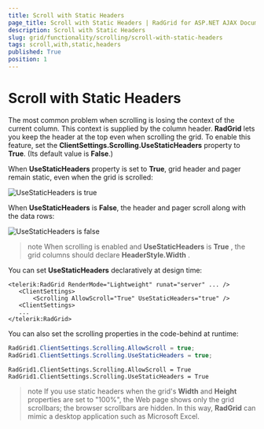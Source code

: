 ```yaml
---
title: Scroll with Static Headers
page_title: Scroll with Static Headers | RadGrid for ASP.NET AJAX Documentation
description: Scroll with Static Headers
slug: grid/functionality/scrolling/scroll-with-static-headers
tags: scroll,with,static,headers
published: True
position: 1
---
```


# Scroll with Static Headers


The most common problem when scrolling is losing the context of the current column. This context is supplied by the column header. **RadGrid** lets you keep the header at the top even when scrolling the grid. To enable this feature, set the **ClientSettings.Scrolling.UseStaticHeaders** property to **True**. (Its default value is **False**.)

When **UseStaticHeaders** property is set to **True**, grid header and pager remain static, even when the grid is scrolled:

![UseStaticHeaders is true](images/grid_scroll-with-static-headers-true.png)

When **UseStaticHeaders** is **False**, the header and pager scroll along with the data rows:

![UseStaticHeaders is false](images/grid_scroll-with-static-headers-false.png)

>note When scrolling is enabled and **UseStaticHeaders** is **True** , the grid columns should declare **HeaderStyle.Width** .
>


You can set **UseStaticHeaders** declaratively at design time:

````ASP.NET
<telerik:RadGrid RenderMode="Lightweight" runat="server" ... />
   <ClientSettings>
       <Scrolling AllowScroll="True" UseStaticHeaders="true" />
   <ClientSettings>
   ...
</telerik:RadGrid>		
````



You can also set the scrolling properties in the code-behind at runtime:



````C#
RadGrid1.ClientSettings.Scrolling.AllowScroll = true;
RadGrid1.ClientSettings.Scrolling.UseStaticHeaders = true;
````
````VB
RadGrid1.ClientSettings.Scrolling.AllowScroll = True
RadGrid1.ClientSettings.Scrolling.UseStaticHeaders = True
````


>note If you use static headers when the grid's **Width** and **Height** properties are set to "100%", the Web page shows only the grid scrollbars; the browser scrollbars are hidden. In this way, **RadGrid** can mimic a desktop application such as Microsoft Excel.
>

